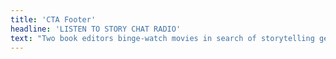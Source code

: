 ```yaml
---
title: 'CTA Footer'
headline: 'LISTEN TO STORY CHAT RADIO'
text: "Two book editors binge-watch movies in search of storytelling gems. Their sacrifice is your novel’s gain.\n\nJoin Book Light Editorial’s Carly Hayward and co-host Jeni Chappelle as they watch different movies with an eye for storytelling and novel writing. Then they use their training and years of experience editing novels to break down different storytelling elements to help you improve your novel-in-progress.\n\nLike and subscribe to the podcast on [iTunes](https://podcasts.apple.com/us/podcast/story-chat-radio/id1483688097?target=_blank), [Spotify](https://open.spotify.com/show/3o7zYGOeJMHfKFdCrhlILb?target=_blank), and [Google Play Music](https://play.google.com/music/m/Ig4hfs2ujhxenoikqvovs6hgtlu?target=_blank). Or check out the website! \n\n[Story Chat Radio](https://www.storychatradio.com?target=_blank){.button}"
---
```


